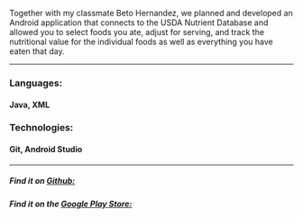 Together with my classmate Beto Hernandez, we planned and developed an
Android application that connects to the USDA Nutrient Database and allowed
you to select foods you ate, adjust for serving, and track the nutritional
value for the individual foods as well as everything you have eaten that day.

***

### Languages:
<h4 class="sub-head">Java, XML</h4>

### Technologies:
<h4 class="sub-head">Git, Android Studio</h4>

***

##### Find it on [Github:](http://github.com/sampsonbryce/workoutAndroidApp)
##### Find it on the [Google Play Store:](https://play.google.com/store/apps/details?id=com.calcalc.samps_000.workoutap)

